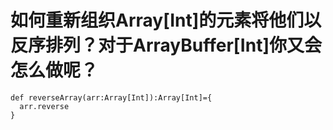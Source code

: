 # 如何重新组织Array[Int]的元素将他们以反序排列？对于ArrayBuffer[Int]你又会怎么做呢？

```
def reverseArray(arr:Array[Int]):Array[Int]={
  arr.reverse
}


```
